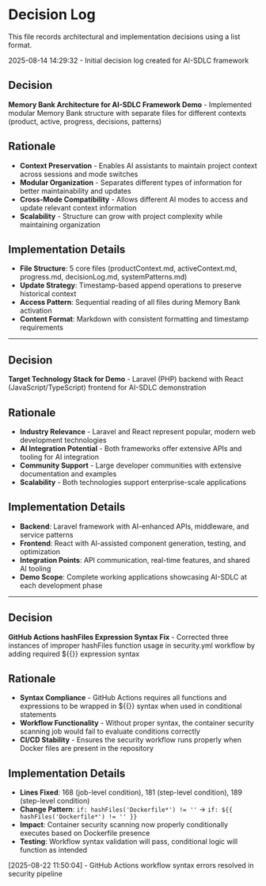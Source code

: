 # Decision Log

This file records architectural and implementation decisions using a list format.

2025-08-14 14:29:32 - Initial decision log created for AI-SDLC framework

## Decision

**Memory Bank Architecture for AI-SDLC Framework Demo** - Implemented modular Memory Bank structure with separate files for different contexts (product, active, progress, decisions, patterns)

## Rationale

* **Context Preservation** - Enables AI assistants to maintain project context across sessions and mode switches
* **Modular Organization** - Separates different types of information for better maintainability and updates
* **Cross-Mode Compatibility** - Allows different AI modes to access and update relevant context information
* **Scalability** - Structure can grow with project complexity while maintaining organization

## Implementation Details

* **File Structure**: 5 core files (productContext.md, activeContext.md, progress.md, decisionLog.md, systemPatterns.md)
* **Update Strategy**: Timestamp-based append operations to preserve historical context
* **Access Pattern**: Sequential reading of all files during Memory Bank activation
* **Content Format**: Markdown with consistent formatting and timestamp requirements

---

## Decision

**Target Technology Stack for Demo** - Laravel (PHP) backend with React (JavaScript/TypeScript) frontend for AI-SDLC demonstration

## Rationale

* **Industry Relevance** - Laravel and React represent popular, modern web development technologies
* **AI Integration Potential** - Both frameworks offer extensive APIs and tooling for AI integration
* **Community Support** - Large developer communities with extensive documentation and examples
* **Scalability** - Both technologies support enterprise-scale applications

## Implementation Details

* **Backend**: Laravel framework with AI-enhanced APIs, middleware, and service patterns
* **Frontend**: React with AI-assisted component generation, testing, and optimization
* **Integration Points**: API communication, real-time features, and shared AI tooling
* **Demo Scope**: Complete working applications showcasing AI-SDLC at each development phase


---

## Decision

**GitHub Actions hashFiles Expression Syntax Fix** - Corrected three instances of improper hashFiles function usage in security.yml workflow by adding required ${{}} expression syntax

## Rationale

* **Syntax Compliance** - GitHub Actions requires all functions and expressions to be wrapped in ${{}} syntax when used in conditional statements
* **Workflow Functionality** - Without proper syntax, the container security scanning job would fail to evaluate conditions correctly
* **CI/CD Stability** - Ensures the security workflow runs properly when Docker files are present in the repository

## Implementation Details

* **Lines Fixed**: 168 (job-level condition), 181 (step-level condition), 189 (step-level condition)
* **Change Pattern**: `if: hashFiles('Dockerfile*') != ''` → `if: ${{ hashFiles('Dockerfile*') != '' }}`
* **Impact**: Container security scanning now properly conditionally executes based on Dockerfile presence
* **Testing**: Workflow syntax validation will pass, conditional logic will function as intended

[2025-08-22 11:50:04] - GitHub Actions workflow syntax errors resolved in security pipeline